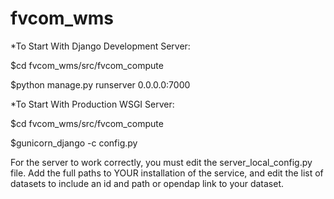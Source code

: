 fvcom_wms
=========

*To Start With Django Development Server:

$cd fvcom_wms/src/fvcom_compute

$python manage.py runserver 0.0.0.0:7000

*To Start With Production WSGI Server:

$cd fvcom_wms/src/fvcom_compute

$gunicorn_django -c config.py



For the server to work correctly, you must edit the 
server_local_config.py file. Add the full paths to YOUR
installation of the service, and edit the list of datasets
to include an id and path or opendap link to your dataset.
